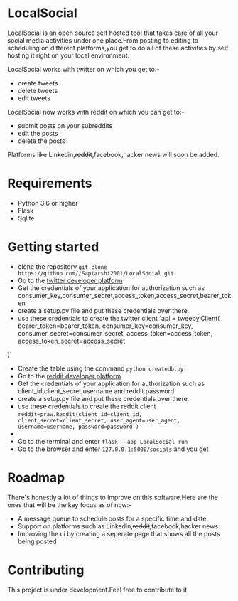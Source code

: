 # LocalSocial
LocalSocial is an open source self hosted tool that takes care of all your social media activities under one place.From posting to editing to scheduling on different platforms,you get to do all of these activities by self hosting it right on your local environment.

 LocalSocial  works with twitter on which you get to:-
- create tweets 
- delete tweets
- edit tweets

 LocalSocial now works with reddit on which you can get to:-
 - submit posts on your subreddits
 - edit the posts
 - delete the posts

Platforms like Linkedin,~~reddit~~,facebook,hacker news will soon be added.

# Requirements
- Python 3.6 or higher
- Flask
- Sqlite

# Getting started
- clone the repository `git clone https://github.com//Saptarshi2001/LocalSocial.git`
- Go to the [twitter developer platform](https://developer.x.com/en) 
- Get the credentials of your application  for authorization such as consumer_key,consumer_secret,access_token,access_secret,bearer_token
- create a setup.py file and put these credentials over there.
- use these credentials to create the twitter client `api = tweepy.Client(
    bearer_token=bearer_token,
    consumer_key=consumer_key,
    consumer_secret=consumer_secret,
    access_token=access_token,
    access_token_secret=access_secret

)`
- Create the table using the command `python createdb.py`
-  Go to the [reddit developer platform](https://www.reddit.com/dev/api/) 
- Get the credentials of your application  for authorization such as client_id,client_secret,username and reddit password
- create a setup.py file and put these credentials over there.
- use these credentials to create the reddit client `reddit=praw.Reddit(client_id=client_id,
            client_secret=client_secret,
            user_agent=user_agent,
            username=username,
            password=password
            )
`
- 
- Go to the terminal and enter `flask --app LocalSocial run`
- Go to the browser and enter `127.0.0.1:5000/socials` and you get 

# Roadmap

There's honestly a lot of things to improve on this software.Here are the ones that will be the key focus as of now:-

- A message queue to schedule posts for a specific time and date
- Support on platforms such as Linkedin,~~reddit~~,facebook,hacker news
- Improving the ui by creating a seperate page that shows all the posts being posted

# Contributing

This project is under development.Feel free to contribute to it

